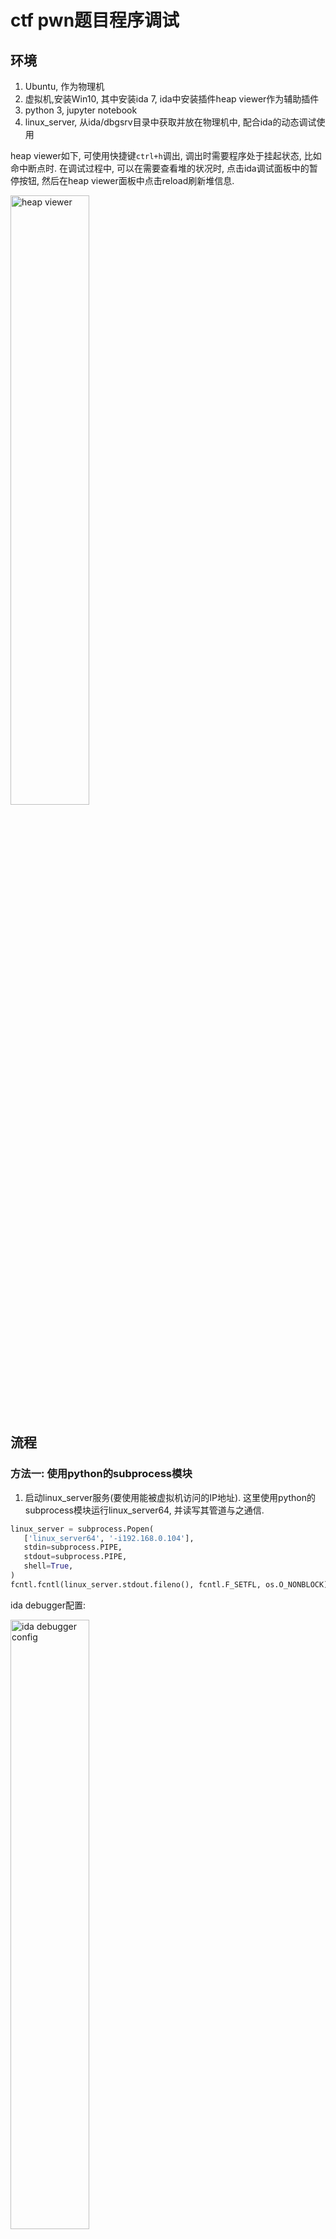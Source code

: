 # ctf pwn题目程序调试
## 环境
1. Ubuntu, 作为物理机
2. 虚拟机,安装Win10, 其中安装ida 7, ida中安装插件heap viewer作为辅助插件
3. python 3, jupyter notebook
4. linux_server, 从ida/dbgsrv目录中获取并放在物理机中, 配合ida的动态调试使用

heap viewer如下, 可使用快捷键`ctrl+h`调出, 调出时需要程序处于挂起状态, 比如命中断点时. 在调试过程中, 可以在需要查看堆的状况时, 点击ida调试面板中的暂停按钮, 然后在heap viewer面板中点击reload刷新堆信息.

<img alt="heap viewer" src="./pic/heapviewer.jpg" width="50%" height="50%">

## 流程
### 方法一: 使用python的subprocess模块
1. 启动linux_server服务(要使用能被虚拟机访问的IP地址). 这里使用python的subprocess模块运行linux_server64, 并读写其管道与之通信. 
```python
linux_server = subprocess.Popen(
   ['linux_server64', '-i192.168.0.104'],  
   stdin=subprocess.PIPE, 
   stdout=subprocess.PIPE,
   shell=True,
)
fcntl.fcntl(linux_server.stdout.fileno(), fcntl.F_SETFL, os.O_NONBLOCK)
```

ida debugger配置:

<img alt="ida debugger config" src="./pic/ida_debugger_config.jpg" width="50%" height="50%">

2. 在ida中运行程序(快捷键f9). 可先按`f5`得到反编译的伪代码并设置断点. 全局变量的值需要在程序中断挂起时才能看到. 这时也可在hex_view窗口中按`f2`修改内存中的数据.

<img alt="ida modify memory" src="./pic/modify_memory.jpg" width="50%" height="50%">

3. 对linux_server的输入输出流读写数据, 从而与目标程序进行交互.
```py
# 获取目标程序在终端打印的信息
lines = linux_server.stdout.readlines()

# 向目标程序写数据, 
linux_server.stdin.write(s)
linux_server.stdin.flush()
```

### 方法二: 使用管道
达到的效果是, 目标程序仍在终端中显示, 而我们可在别的程序中向终端发送数据(好处是可以发送不可打印的数据, 尤其是payload)

1. 创建命名管道:
```py
w_pipe = os.open('../p1', os.O_SYNC | os.O_CREAT | os.O_RDWR)
```
2. 重定向linux_server的输入输出, 使用刚创建的管道代替标准输入流, 并将输出接到xxd(方便查看不可打印的值).
```bash
linux_server64 -i192.168.0.104 < ./p1 |xxd
```

<img alt="xxd" src="./pic/xxd.jpg" width="50%" height="50%">

# 用vscode调试C++源码
## 配置
* 需要配置`launch.json`和`tasks.json`. 在`tasks.json`中配置`label`项, 填写task名；在`launch.json`中配置`preLaunchTask`项, 填写task名, 这样才能**在调试时命中断点**.

  <img alt="xxd" src="./pic/launch_json.jpg" width="50%" height="50%">

  <img alt="xxd" src="./pic/tasks_json.jpg" width="50%" height="50%">

* 以`sudo`调试程序
  * 创建一个sh脚本, 其中加上这行: `pkexec /ust/bin/gdb "$@"`
  * 修改`launch.json`, 加上`miDebuggerPath`配置项, 填sh脚本**绝对路径**. 
  * 调试程序时, 会弹框要求输入用户密码, 然后就会`sudo`运行程序. 
* 想在调试时停在入口处, 则把`stopAtEntry`设为true. 
* C/C++代码跳转: 
  * 需要配置`c_cpp_properties`. `ctrl + shift + p`, 输入`C/C++: Edit Configurations (UI)`. 在`Include Path`添加头文件路径, 比如`/usr/include/**`

## 调试
* 按f5开始调试, f10单步执行.
* 在debug console窗口中, 若要执行gdb的命令, 需要先加上`-exec`. 
* 调试无源码可执行程序: 
  * 将`launch.json`中`stopAtEntry`设为true, `program`设为可执行程序路径. 
  * 点开可执行程序, F5运行. 
  * 来到`launch.json`文件, 按`ctrl+shift+p`, 输入`Open Disassembly View`, 回车, 即可进入反汇编界面并逐指令运行. 


## 远程调试docker容器中的程序
* vscode中安装插件: remote-ssh(**vscodium中使用会报错说"未认证的客户端", vscode中则不会**). 要先在本地用ssh-keygen生成密钥文件, 并把pub文件改名为authorized_keys, 放到容器的用户目录下. 虚拟机中`/etc/ssh/sshd_config`文件中添加如下配置:
  ```
    PermitRootLogin yes
    RSAAuthentication yes
    PubkeyAuthentication yes
  ```

  <img alt="xxd" src="./pic/vscode-ssh.png" width="50%" height="50%">
* VM中安装ssh服务, 之后执行`/etc/init.d/ssh start`
* VM中编译gdb及gdbserver(都在gdb源码目录中)
* 在VM中启动gdbserver: `gdbserver 172.17.0.2:12345 ./test`
* 在vscode中通过ssh打开docker容器中的目标程序目录, 之后`run->start debugging`, 会先在目标目录下新建一个`.vscode`目录, 并新增一个``launch.json``文件. 手动设置`program`和`miDebuggerServerAddress`项. 最后打开VM中的程序源代码, 打上断点, 即可开始调试.
* 出现找不到源文件的问题(如`../sysdeps/unix/sysv/linux/raise.c: No such file or directory.`):
  * 先确保`/etc/apt/sources.list`文件中有`deb-src`行, 没有的话添加并执行`apt update`. 确保已经安装`dpkg-dev`. 之后cd到要保存源代码的目录并执行`apt source libc6`.
  * 若是在gdb中调试, 先`info source`查看源码路径, 如下图中提示`Compilation directory is ./signal`, 则`set substitute-path . /src/glibc-2.31/`设置libc的源码路径 

    <img alt="xxd" src="./pic/gdb_set_constitude_path.png" width="50%" height="50%">

  * 若是在vscode中, 可改`launch.json`中的`cwd`项为libc源码路径.

    <img alt="xxd" src="./pic/vscode_gdb_remote_cfg.png" width="70%" height="70%">


# 其他
使用subprocess模块与另一个控制台进程通信, 参考: https://pymotw.com/2/subprocess/#interacting-with-another-command 

使用fcntl解决readlines阻塞的问题: https://stackoverflow.com/questions/8980050/persistent-python-subprocess

解决pwn题目加载指定libc版本的问题 https://www.cnblogs.com/bhxdn/p/14541441.html

## 下载不同版本的libc等库文件
```sh
git clone https://github.com/matrix1001/glibc-all-in-one
cd glibc-all-in-one/

# 下载可下载的版本清单
python ./update_list

# 下载
./download <版本>
```

## 指定.so文件路径
若题目给定了单独的.so文件(如libc), 则要让程序加载之(而不是使用系统库文件).
参考: https://www.cnblogs.com/ar-cheng/p/13225342.html

* 方法一: 设置环境变量`LD_LIBRARY_PATH`. 由于linux_server运行可能因新加载的so文件不兼容而无法运行, 故不用此法. 
* 方法二: 用patchelf给程序添加rpath:
  
  ```bash
  patchelf --set-rpath '$ORIGIN/' <程序>
  ```
* 方法三: 在编译时指定rpath:
  ```bash
  gcc heap.c -o heap_libc_2_23 -Wl,--rpath=/home/bohan/res/ubuntu_share/tools/glibc-all-in-one/libs/2.23-0ubuntu3_amd64 -Wl,--dynamic-linker=/home/bohan/res/ubuntu_share/tools/glibc-all-in-one/libs/2.23-0ubuntu3_amd64/ld-linux-x86-64.so.2
  ```

## fcntl
https://blog.csdn.net/martin_liang/article/details/8363251

1、获取文件的flags，即open函数的第二个参数:

   flags = fcntl(fd,F_GETFL,0);

2、设置文件的flags:

  fcntl(fd,F_SETFL,flags);

3、增加文件的某个flags，比如文件是阻塞的，想设置成非阻塞:

   flags = fcntl(fd,F_GETFL,0);

   flags |= O_NONBLOCK;

  fcntl(fd,F_SETFL,flags);

4、取消文件的某个flags，比如文件是非阻塞的，想设置成为阻塞:

  flags = fcntl(fd,F_GETFL,0);

  flags &= ~O_NONBLOCK;

  fcntl(fd,F_SETFL,flags);
